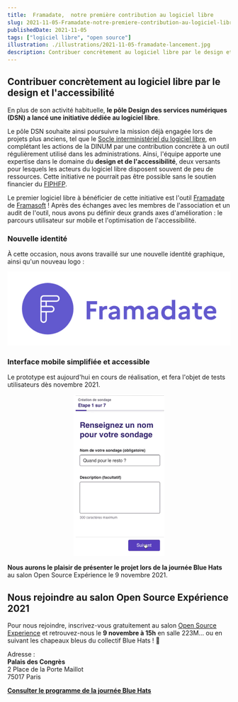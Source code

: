 ```yaml
---
title:  Framadate,  notre première contribution au logiciel libre
slug: 2021-11-05-Framadate-notre-premiere-contribution-au-logiciel-libre
publishedDate: 2021-11-05
tags: ["logiciel libre", "open source"]
illustration: ./illustrations/2021-11-05-framadate-lancement.jpg
description: Contribuer concrètement au logiciel libre par le design et l'accessibilité au travers du projet Framadate.
---
```


## Contribuer concrètement au logiciel libre par le design et l'accessibilité

En plus de son activité habituelle, **le pôle Design des services numériques (DSN) a lancé une initiative dédiée au logiciel libre**.

Le pôle DSN souhaite ainsi poursuivre la mission déjà engagée lors de projets plus anciens, tel que le [Socle interministériel du logiciel libre](https://sill.etalab.gouv.fr), en complétant les actions de la DINUM par une contribution concrète à un outil régulièrement utilisé dans les administrations. Ainsi, l'équipe apporte une expertise dans le domaine du **design et de l'accessibilité**, deux versants pour lesquels les acteurs du logiciel libre disposent souvent de peu de ressources. Cette initiative ne pourrait pas être possible sans le soutien financier du [FIPHFP](http://www.fiphfp.fr/).

Le premier logiciel libre à bénéficier de cette initiative est l'outil [Framadate](https://framadate.org) de [Framasoft](https://framasoft.org/) ! Après des échanges avec les membres de l'association et un audit de l'outil, nous avons pu définir deux grands axes d'amélioration : le parcours utilisateur sur mobile et l'optimisation de l'accessibilité.

### Nouvelle identité

À cette occasion, nous avons travaillé sur une nouvelle identité graphique, ainsi qu'un nouveau logo :

<div style="text-align:center">

![Logo Framadate](./illustrations/2021-11-05-logo-framadate.jpg)

</div>

### Interface mobile simplifiée et accessible
Le prototype est aujourd'hui en cours de réalisation, et fera l'objet de tests utilisateurs dès novembre 2021.

<div style="text-align:center">

![Capture d’écran de l’étape 1 de création de sondage](./illustrations/2021-11-05-framadate-step1.png)

</div>

**Nous aurons le plaisir de présenter le projet lors de la journée Blue Hats** au salon Open Source Expérience le 9 novembre 2021.

## Nous rejoindre au salon Open Source Expérience 2021

Pour nous rejoindre, inscrivez-vous gratuitement au salon [Open Source Experience](https://www.opensource-experience.com/ ) et retrouvez-nous le **9 novembre à 15h** en salle 223M… ou en suivant les chapeaux bleus du collectif Blue Hats ! 🧢

Adresse :  
**Palais des Congrès**  
2 Place de la Porte Maillot  
75017 Paris

**[Consulter le programme de la journée Blue Hats](https://github.com/blue-hats/journee-bluehats-osx-2021)**
